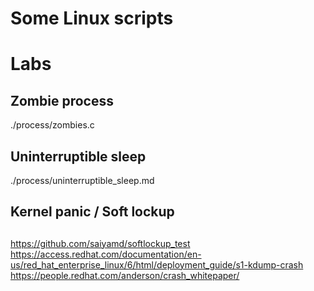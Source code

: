 # Some Linux scripts

# Labs
## Zombie process
./process/zombies.c

## Uninterruptible sleep
./process/uninterruptible_sleep.md

## Kernel panic / Soft lockup

## 
https://github.com/saiyamd/softlockup_test
https://access.redhat.com/documentation/en-us/red_hat_enterprise_linux/6/html/deployment_guide/s1-kdump-crash
https://people.redhat.com/anderson/crash_whitepaper/
